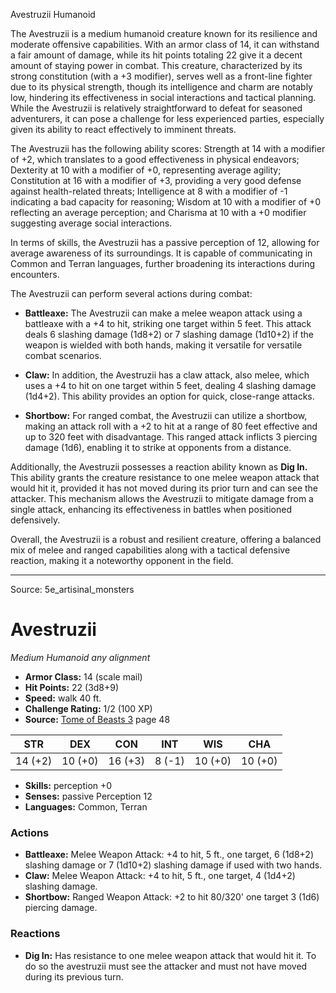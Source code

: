 <MonsterName/>Avestruzii</MonsterName>
<CreatureType/>Humanoid</CreatureType>

<summary>The Avestruzii is a medium humanoid creature known for its resilience and moderate offensive capabilities. With an armor class of 14, it can withstand a fair amount of damage, while its hit points totaling 22 give it a decent amount of staying power in combat. This creature, characterized by its strong constitution (with a +3 modifier), serves well as a front-line fighter due to its physical strength, though its intelligence and charm are notably low, hindering its effectiveness in social interactions and tactical planning. While the Avestruzii is relatively straightforward to defeat for seasoned adventurers, it can pose a challenge for less experienced parties, especially given its ability to react effectively to imminent threats.</summary>

<detail>

The Avestruzii has the following ability scores: Strength at 14 with a modifier of +2, which translates to a good effectiveness in physical endeavors; Dexterity at 10 with a modifier of +0, representing average agility; Constitution at 16 with a modifier of +3, providing a very good defense against health-related threats; Intelligence at 8 with a modifier of -1 indicating a bad capacity for reasoning; Wisdom at 10 with a modifier of +0 reflecting an average perception; and Charisma at 10 with a +0 modifier suggesting average social interactions.

In terms of skills, the Avestruzii has a passive perception of 12, allowing for average awareness of its surroundings. It is capable of communicating in Common and Terran languages, further broadening its interactions during encounters.

The Avestruzii can perform several actions during combat:

- **Battleaxe:** The Avestruzii can make a melee weapon attack using a battleaxe with a +4 to hit, striking one target within 5 feet. This attack deals 6 slashing damage (1d8+2) or 7 slashing damage (1d10+2) if the weapon is wielded with both hands, making it versatile for versatile combat scenarios.

- **Claw:** In addition, the Avestruzii has a claw attack, also melee, which uses a +4 to hit on one target within 5 feet, dealing 4 slashing damage (1d4+2). This ability provides an option for quick, close-range attacks.

- **Shortbow:** For ranged combat, the Avestruzii can utilize a shortbow, making an attack roll with a +2 to hit at a range of 80 feet effective and up to 320 feet with disadvantage. This ranged attack inflicts 3 piercing damage (1d6), enabling it to strike at opponents from a distance.

Additionally, the Avestruzii possesses a reaction ability known as **Dig In.** This ability grants the creature resistance to one melee weapon attack that would hit it, provided it has not moved during its prior turn and can see the attacker. This mechanism allows the Avestruzii to mitigate damage from a single attack, enhancing its effectiveness in battles when positioned defensively.

Overall, the Avestruzii is a robust and resilient creature, offering a balanced mix of melee and ranged capabilities along with a tactical defensive reaction, making it a noteworthy opponent in the field.</detail>



---

Source: 5e_artisinal_monsters

# Avestruzii

*Medium* *Humanoid* *any alignment*

- **Armor Class:** 14 (scale mail)
- **Hit Points:** 22 (3d8+9)
- **Speed:** walk 40 ft.
- **Challenge Rating:** 1/2 (100 XP)
- **Source:** [Tome of Beasts 3](https://koboldpress.com/kpstore/product/tome-of-beasts-3-for-5th-edition/) page 48

| STR | DEX | CON | INT | WIS | CHA |
| --- | --- | --- | --- | --- | --- |
| 14 (+2) | 10 (+0) | 16 (+3) | 8 (-1) | 10 (+0) | 10 (+0) |

- **Skills:** perception +0
- **Senses:** passive Perception 12
- **Languages:** Common, Terran

### Actions

- **Battleaxe:** Melee Weapon Attack: +4 to hit, 5 ft., one target, 6 (1d8+2) slashing damage or 7 (1d10+2) slashing damage if used with two hands.
- **Claw:** Melee Weapon Attack: +4 to hit, 5 ft., one target, 4 (1d4+2) slashing damage.
- **Shortbow:** Ranged Weapon Attack: +2 to hit 80/320' one target 3 (1d6) piercing damage.

### Reactions

- **Dig In:** Has resistance to one melee weapon attack that would hit it. To do so the avestruzii must see the attacker and must not have moved during its previous turn.




